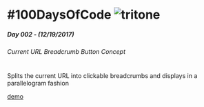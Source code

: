 # #100DaysOfCode  ![tritone](http://tritoneweb.com/public/tritone.png "tritone")


##### Day 002 -  (12/19/2017)
###### Current URL Breadcrumb Button Concept

#
#

Splits the current URL into clickable breadcrumbs and displays in a parallelogram fashion

[demo](http://tonyciccarone.com/public/url-path-breadcrumb/)
